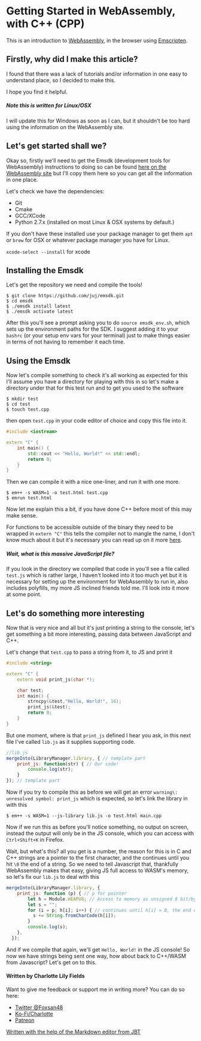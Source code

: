 # Getting Started in WebAssembly, with C++ (CPP)
This is an introduction to [WebAssembly](http://webassembly.org/), in the browser using [Emscripten](http://kripken.github.io/emscripten-site/).

## Firstly, why did I make this article?
I found that there was a lack of tutorials and/or information in one easy to understand place, so I decided to make this.

I hope you find it helpful.
##### Note this is written for Linux/OSX
I will update this for Windows as soon as I can, but it shouldn't be too hard using the information on the WebAssembly site.

## Let's get started shall we?
Okay so, firstly we'll need to get the Emsdk (development tools for WebAssembly) instructions to doing so can be found [here on the WebAssembly site](http://webassembly.org/getting-started/developers-guide/) but I'll copy them here so you can get all the information in one place.

Let's check we have the dependencies:
- Git
- Cmake
- GCC/XCode
- Python 2.7.x (installed on most Linux & OSX systems by default.)

If you don't have these installed use your package manager to get them `apt` or `brew` for OSX or whatever package manager you have for Linux. 

`xcode-select --install` for xcode

## Installing the Emsdk

Let's get the repository we need and compile the tools!
```
$ git clone https://github.com/juj/emsdk.git
$ cd emsdk
$ ./emsdk install latest
$ ./emsdk activate latest
```
After this you'll see a prompt asking you to do `source emsdk_env.sh`, which sets up the environment paths for the SDK. I suggest adding it to your `bashrc` (or your setup env vars for your terminal) just to make things easier in terms of not having to remember it each time.

## Using the Emsdk

Now let's compile something to check it's all working as expected
for this I'll assume you have a directory for playing with this in so let's make a directory under that for this test run and to get you used to the software
```
$ mkdir test
$ cd test
$ touch test.cpp
```
then open `test.cpp` in your code editor of choice and copy this file into it.
```cpp
#include <iostream>

extern "C" {
    int main() {
        std::cout << "Hello, World!" << std::endl;
        return 0;
    }
}
```
Then we can compile it with a nice one-liner, and run it with one more.
```
$ em++ -s WASM=1 -o test.html test.cpp
$ emrun test.html
```
Now let me explain this a bit, if you have done C++ before most of this may make sense.

For functions to be accessible outside of the binary they need to be wrapped in `extern "C"` this tells the compiler not to mangle the name, I don't know much about it but it's necessary you can read up on it more [here](https://en.wikipedia.org/wiki/Name_mangling).

##### Wait, what is this massive JavaScript file?

If you look in the directory we compiled that code in you'll see a file called `test.js` which is rather large, I haven't looked into it too much yet but it is necessary for setting up the environment for WebAssembly to run in, also includes polyfills, my more JS inclined friends told me. 
I'll look into it more at some point.

## Let's do something more interesting
Now that is very nice and all but it's just printing a string to the console, let's get something a bit more interesting, passing data between JavaScript and C++.

Let's change that `test.cpp` to pass a string from it, to JS and print it
```cpp
#include <string>

extern "C" {
    extern void print_js(char *);

    char test;
    int main() {
        strncpy(&test,"Hello, World!", 16);
        print_js(&test);
        return 0;
    }
}
```
But one moment, where is that `print_js` defined I hear you ask, in this next file I've called `lib.js` as it supplies supporting code.
```javascript
//lib.js
mergeInto(LibraryManager.library, { // template part
    print_js: function(str) { // Our code!
        console.log(str);
    }
}); // template part
```
Now if you try to compile this as before we will get an error `warning\: unresolved symbol: print_js` which is expected, so let's link the library in with this
```
$ em++ -s WASM=1 --js-library lib.js -o test.html main.cpp
```
Now if we run this as before you'll notice something, no output on screen, instead the output will only be in the JS console, which you can access with `Ctrl+Shift+K` in Firefox.

Wait, but what's this? all you get is a number, the reason for this is in C and C++ strings are a pointer to the first character, and the continues until you hit `\0` the end of a string. So we need to tell Javascript that, thankfully WebAssembly makes that easy, giving JS full access to WASM's memory, so let's fix our `lib.js` to deal with this
```javascript
mergeInto(LibraryManager.library, {
    print_js: function (p) { // p for pointer
        let h = Module.HEAPU8; // Access to memory as unsigned 8 bit/byte groups
        let s = "";
        for (i = p; h[i]; i++) { // continues until h[i] = 0, the end of a string in C/C++
          s += String.fromCharCode(h[i]);
        }
        console.log(s);
    },
  });
```
And if we compile that again, we'll get `Hello, World!` in the JS console! So now we have strings being sent one way, how about back to C++/WASM from Javascript? Let's get on to this.

#### Written by Charlotte Lily Fields
Want to give me feedback or support me in writing more? You can do so here:
- [Twitter @Foxsan48](https://twitter.com/Foxsan48)
- [Ko-Fi/Charlotte](https://ko-fi.com/charlotte)
- [Patreon](https://www.patreon.com/CharlotteFields)

[Written with the help of the Markdown editor from JBT](https://jbt.github.io/markdown-editor/)